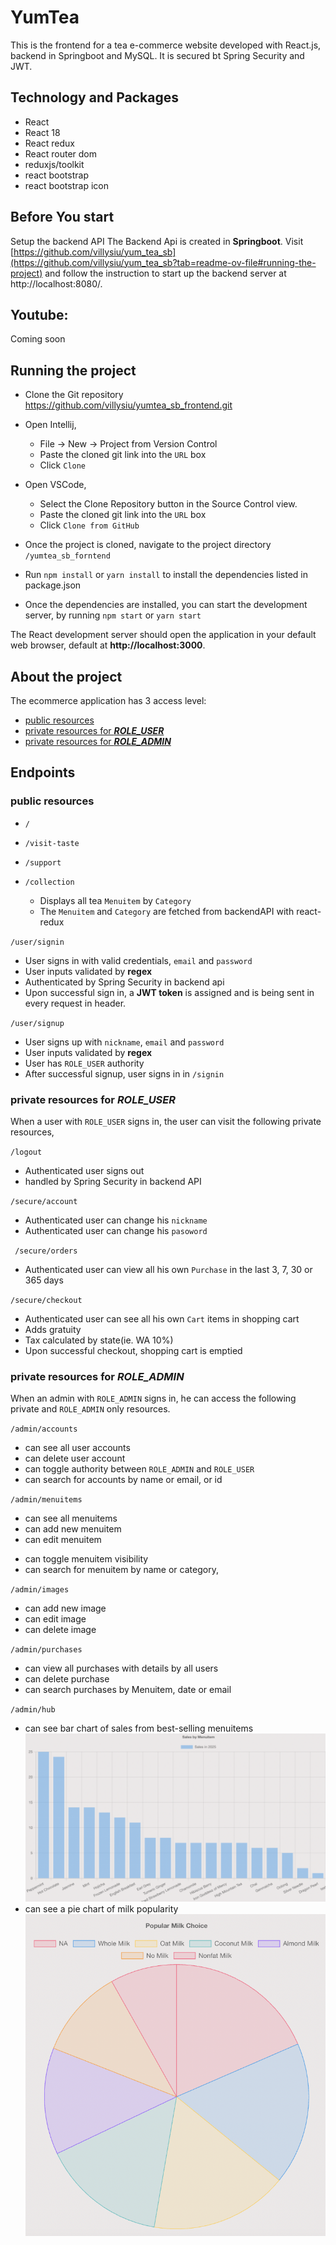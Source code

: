 # YumTea #
This is the frontend for a tea e-commerce website developed with React.js, backend in Springboot and MySQL. It is secured bt Spring Security and JWT.

## Technology and Packages
- React
- React  18
- React redux
- React router dom
- reduxjs/toolkit
- react bootstrap
- react bootstrap icon


## Before You start
Setup the backend API
The Backend Api is created in **Springboot**.
Visit [https://github.com/villysiu/yum_tea_sb](https://github.com/villysiu/yum_tea_sb?tab=readme-ov-file#running-the-project)
and follow the instruction to start up the backend server at http://localhost:8080/.

## Youtube:  ##

Coming soon


## Running the project ##

- Clone the Git repository https://github.com/villysiu/yumtea_sb_frontend.git
- Open Intellij,
    - File -> New -> Project from Version Control
    - Paste the cloned git link into the `URL` box
    - Click `Clone`
  
- Open VSCode,
  - Select the Clone Repository button in the Source Control view.
  - Paste the cloned git link into the `URL` box
  - Click `Clone from GitHub`

- Once the project is cloned, navigate to the project directory `/yumtea_sb_forntend`

- Run `npm install` or `yarn install` to install the dependencies listed in package.json
- Once the dependencies are installed, you can start the development server, by running `npm start` or `yarn start`

The React development server should open the application in your default web browser, default at **http://localhost:3000**.



## About the project ##

The ecommerce application has 3 access level:  
- [public resources](https://github.com/villysiu/yumtea_sb_frontend/tree/master?tab=readme-ov-file#public-resources)
- [private resources for **_ROLE_USER_**](https://github.com/villysiu/yumtea_sb_frontend/tree/master?tab=readme-ov-file#private-resources-for-role_user)
- [private resources for **_ROLE_ADMIN_** ](https://github.com/villysiu/yumtea_sb_frontend/tree/master?tab=readme-ov-file#private-resources-for-role_admin)



## Endpoints ##
### public resources ###
- `/`
- `/visit-taste` 
- `/support`

- `/collection`
  - Displays all tea `Menuitem` by `Category`
  - The `Menuitem` and `Category` are fetched from backendAPI with react-redux

 `/user/signin` 
  - User signs in with valid credentials, `email` and `password`
  - User inputs validated by **regex** 
  - Authenticated by Spring Security in backend api
  - Upon successful sign in, a **JWT token** is assigned and is being sent in every request in header.

`/user/signup `
  - User signs up with `nickname`, `email` and `password`
  - User inputs validated by **regex**
  - User has `ROLE_USER` authority
  - After successful signup, user signs in in `/signin`

### private resources for **_ROLE_USER_** ###
When a user with `ROLE_USER` signs in,
the user can visit the following private resources,

`/logout`
  - Authenticated user signs out
  - handled by Spring Security in backend API

`/secure/account `
- Authenticated user can change his `nickname`
- Authenticated user can change his `pasoword`

` /secure/orders`
- Authenticated user can view all his own `Purchase` in the last 3, 7, 30 or 365  days

`/secure/checkout `
- Authenticated user can see all his own `Cart` items in shopping cart
- Adds gratuity
- Tax calculated by state(ie. WA 10%) 
- Upon successful checkout, shopping cart is emptied

### private resources for **_ROLE_ADMIN_** ###
When an admin with `ROLE_ADMIN` signs in, he can access 
the following private and `ROLE_ADMIN` only resources.

`/admin/accounts`
 - can see all user accounts
 - can delete user account
 - can toggle authority between  `ROLE_ADMIN` and `ROLE_USER`
 - can search for accounts by name or email, or id

`/admin/menuitems`
- can see all menuitems
 - can add new menuitem
 - can edit menuitem

[//]: # ( - can delete menuitem)
 - can toggle menuitem visibility
 - can search for menuitem by name or category,

`/admin/images`
- can add new image 
- can edit image
- can delete image

`/admin/purchases`
- can view all purchases with details by all users
- can delete purchase
- can search purchases by Menuitem, date or email

`/admin/hub`
- can see bar chart of sales from best-selling menuitems
![](https://github.com/villysiu/yumtea_sb_frontend/blob/master/public/homepage/barchart.png?raw=true)
- can see a pie chart of milk popularity 
![](https://github.com/villysiu/yumtea_sb_frontend/blob/master/public/homepage/piechart.png?raw=true)